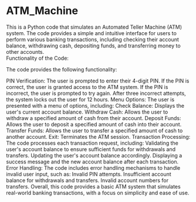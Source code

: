 # ATM_Machine
This is a Python code that simulates an Automated Teller Machine (ATM) system. The code provides a simple and intuitive interface for users to perform various banking transactions, including checking their account balance, withdrawing cash, depositing funds, and transferring money to other accounts.  
Functionality of the Code:

The code provides the following functionality:

PIN Verification:
                The user is prompted to enter their 4-digit PIN. If the PIN is correct, the user is granted access to the ATM system. If the PIN is incorrect, the user is prompted to try again. After three incorrect attempts, the system locks out the user for 12 hours.
Menu Options: The user is presented with a menu of options, including:
Check Balance: 
             Displays the user's current account balance.
Withdraw Cash:
             Allows the user to withdraw a specified amount of cash from their account.
Deposit Funds:
             Allows the user to deposit a specified amount of cash into their account.
Transfer Funds: 
               Allows the user to transfer a specified amount of cash to another account.
Exit:
     Terminates the ATM session.
Transaction Processing: 
                      The code processes each transaction request, including:
Validating the user's account balance to ensure sufficient funds for withdrawals and transfers.
Updating the user's account balance accordingly.
Displaying a success message and the new account balance after each transaction.
Error Handling: 
               The code includes error handling mechanisms to handle invalid user input, such as:
Invalid PIN attempts.
Insufficient account balance for withdrawals and transfers.
Invalid account numbers for transfers.
Overall, this code provides a basic ATM system that simulates real-world banking transactions, with a focus on simplicity and ease of use.


